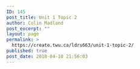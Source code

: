 ```yaml
---
ID: 145
post_title: Unit 1 Topic 2
author: Colin Madland
post_excerpt: ""
layout: page
permalink: >
  https://create.twu.ca/ldrs663/unit-1-topic-2/
published: true
post_date: 2018-04-10 21:56:03
---
```

